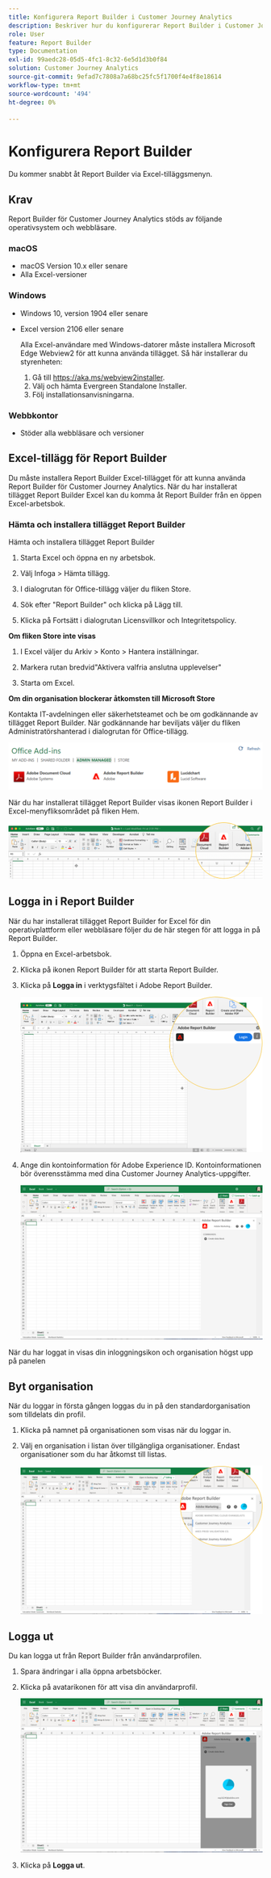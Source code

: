 ```yaml
---
title: Konfigurera Report Builder i Customer Journey Analytics
description: Beskriver hur du konfigurerar Report Builder i Customer Journey Analytics
role: User
feature: Report Builder
type: Documentation
exl-id: 99aedc28-05d5-4fc1-8c32-6e5d1d3b0f84
solution: Customer Journey Analytics
source-git-commit: 9efad7c7808a7a68bc25fc5f1700f4e4f8e18614
workflow-type: tm+mt
source-wordcount: '494'
ht-degree: 0%

---
```


# Konfigurera Report Builder

Du kommer snabbt åt Report Builder via Excel-tilläggsmenyn.

## Krav

Report Builder för Customer Journey Analytics stöds av följande operativsystem och webbläsare.

### macOS

- macOS Version 10.x eller senare
- Alla Excel-versioner

### Windows

- Windows 10, version 1904 eller senare
- Excel version 2106 eller senare

  Alla Excel-användare med Windows-datorer måste installera Microsoft Edge Webview2 för att kunna använda tillägget. Så här installerar du styrenheten:

   1. Gå till <https://aka.ms/webview2installer>.
   1. Välj och hämta Evergreen Standalone Installer.
   1. Följ installationsanvisningarna.

### Webbkontor

- Stöder alla webbläsare och versioner


## Excel-tillägg för Report Builder

Du måste installera Report Builder Excel-tillägget för att kunna använda Report Builder för Customer Journey Analytics. När du har installerat tillägget Report Builder Excel kan du komma åt Report Builder från en öppen Excel-arbetsbok.

### Hämta och installera tillägget Report Builder

Hämta och installera tillägget Report Builder

1. Starta Excel och öppna en ny arbetsbok.

1. Välj Infoga > Hämta tillägg.

1. I dialogrutan för Office-tillägg väljer du fliken Store.

1. Sök efter &quot;Report Builder&quot; och klicka på Lägg till.

1. Klicka på Fortsätt i dialogrutan Licensvillkor och Integritetspolicy.

**Om fliken Store inte visas**

1. I Excel väljer du Arkiv > Konto > Hantera inställningar.

1. Markera rutan bredvid&quot;Aktivera valfria anslutna upplevelser&quot;

1. Starta om Excel.

**Om din organisation blockerar åtkomsten till Microsoft Store**

Kontakta IT-avdelningen eller säkerhetsteamet och be om godkännande av tillägget Report Builder. När godkännande har beviljats väljer du fliken Administratörshanterad i dialogrutan för Office-tillägg.

![Fliken Administratörshantering i dialogrutan Office-tillägg.](./assets/image1.png)

När du har installerat tillägget Report Builder visas ikonen Report Builder i Excel-menyfliksområdet på fliken Hem.

![Ikonen Report Builder i Excel](./assets/rb_app_icon.png)

## Logga in i Report Builder

När du har installerat tillägget Report Builder for Excel för din operativplattform eller webbläsare följer du de här stegen för att logga in på Report Builder.

1. Öppna en Excel-arbetsbok.

1. Klicka på ikonen Report Builder för att starta Report Builder.

1. Klicka på **Logga in** i verktygsfältet i Adobe Report Builder.

   ![Klicka på inloggningsknappen för Report Builder.](./assets/rb_login.png)

1. Ange din kontoinformation för Adobe Experience ID. Kontoinformationen bör överensstämma med dina Customer Journey Analytics-uppgifter.

   ![Din inloggningsikon och organisation.](./assets/image4.png)

När du har loggat in visas din inloggningsikon och organisation högst upp på panelen

## Byt organisation

När du loggar in första gången loggas du in på den standardorganisation som tilldelats din profil.

1. Klicka på namnet på organisationen som visas när du loggar in.

1. Välj en organisation i listan över tillgängliga organisationer. Endast organisationer som du har åtkomst till listas.

   ![Listan över organisationer som du kan komma åt.](./assets/image5.png)

## Logga ut

Du kan logga ut från Report Builder från användarprofilen.

1. Spara ändringar i alla öppna arbetsböcker.

1. Klicka på avatarikonen för att visa din användarprofil.

   ![Din användarprofilavatar och knappen Logga ut.](./assets/image6.png)

1. Klicka på **Logga ut**.
